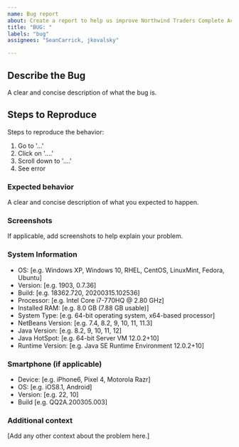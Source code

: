 ```yaml
---
name: Bug report
about: Create a report to help us improve Northwind Traders Complete Accounting for Truckers
title: "BUG: "
labels: "bug"
assignees: "SeanCarrick, jkovalsky"

---
```


## Describe the Bug
A clear and concise description of what the bug is.

## Steps to Reproduce
Steps to reproduce the behavior:
1. Go to '...'
2. Click on '....'
3. Scroll down to '....'
4. See error

### Expected behavior
A clear and concise description of what you expected to happen.

### Screenshots
If applicable, add screenshots to help explain your problem.

### System Information
 - OS: [e.g. Windows XP, Windows 10, RHEL, CentOS, LinuxMint, Fedora, Ubuntu]
 - Version: [e.g. 1903, 0.7.36]
 - Build: [e.g. 18362.720, 20200315.102536]
 - Processor: [e.g. Intel Core i7-770HQ @ 2.80 GHz]
 - Installed RAM: [e.g. 8.0 GB (7.88 GB usable)]
 - System Type: [e.g. 64-bit operating system, x64-based processor]
 - NetBeans Version: [e.g. 7.4, 8.2, 9, 10, 11, 11.3]
 - Java Version: [e.g. 8.2, 9, 10, 11, 12]
 - Java HotSpot: [e.g. 64-bit Server VM 12.0.2+10]
 - Runtime Version: [e.g. Java SE Runtime Environment 12.0.2+10]

### Smartphone (if applicable)
 - Device: [e.g. iPhone6, Pixel 4, Motorola Razr]
 - OS: [e.g. iOS8.1, Android]
 - Version: [e.g. 22, 10]
 - Build [e.g. QQ2A.200305.003]

### Additional context
[Add any other context about the problem here.]
